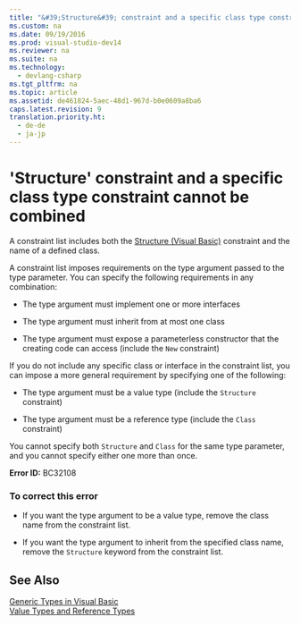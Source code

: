 ```yaml
---
title: "&#39;Structure&#39; constraint and a specific class type constraint cannot be combined"
ms.custom: na
ms.date: 09/19/2016
ms.prod: visual-studio-dev14
ms.reviewer: na
ms.suite: na
ms.technology: 
  - devlang-csharp
ms.tgt_pltfrm: na
ms.topic: article
ms.assetid: de461824-5aec-48d1-967d-b0e0609a8ba6
caps.latest.revision: 9
translation.priority.ht: 
  - de-de
  - ja-jp
---
```

# &#39;Structure&#39; constraint and a specific class type constraint cannot be combined
A constraint list includes both the [Structure (Visual Basic)](assetId:///263ce115-ac36-4c05-8cb7-0e0eead5c6d0) constraint and the name of a defined class.  
  
 A constraint list imposes requirements on the type argument passed to the type parameter. You can specify the following requirements in any combination:  
  
-   The type argument must implement one or more interfaces  
  
-   The type argument must inherit from at most one class  
  
-   The type argument must expose a parameterless constructor that the creating code can access (include the `New` constraint)  
  
 If you do not include any specific class or interface in the constraint list, you can impose a more general requirement by specifying one of the following:  
  
-   The type argument must be a value type (include the `Structure` constraint)  
  
-   The type argument must be a reference type (include the `Class` constraint)  
  
 You cannot specify both `Structure` and `Class` for the same type parameter, and you cannot specify either one more than once.  
  
 **Error ID:** BC32108  
  
### To correct this error  
  
-   If you want the type argument to be a value type, remove the class name from the constraint list.  
  
-   If you want the type argument to inherit from the specified class name, remove the `Structure` keyword from the constraint list.  
  
## See Also  
 [Generic Types in Visual Basic](../Topic/Generic%20Types%20in%20Visual%20Basic%20\(Visual%20Basic\).md)   
 [Value Types and Reference Types](../Topic/Value%20Types%20and%20Reference%20Types.md)